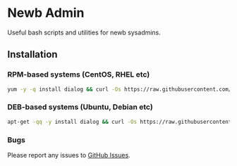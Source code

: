 # Newb Admin
Useful bash scripts and utilities for newb sysadmins.

## Installation

### RPM-based systems (CentOS, RHEL etc)
```bash
yum -y -q install dialog && curl -Os https://raw.githubusercontent.com/Razva/newbadmin/master/index && bash ./index
```

### DEB-based systems (Ubuntu, Debian etc)
```bash
apt-get -qq -y install dialog && curl -Os https://raw.githubusercontent.com/Razva/newbadmin/master/index && bash ./index
```

### Bugs
Please report any issues to [GitHub Issues](https://github.com/Razva/newbadmin/issues).
